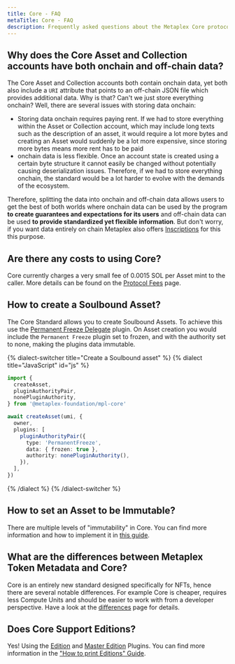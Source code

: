 ```yaml
---
title: Core - FAQ
metaTitle: Core - FAQ
description: Frequently asked questions about the Metaplex Core protocol.
---
```


## Why does the Core Asset and Collection accounts have both onchain and off-chain data?

The Core Asset and Collection accounts both contain onchain data, yet both also include a `URI` attribute that points to an off-chain JSON file which provides additional data. Why is that? Can't we just store everything onchain? Well, there are several issues with storing data onchain:

- Storing data onchain requires paying rent. If we had to store everything within the Asset or Collection account, which may include long texts such as the description of an asset, it would require a lot more bytes and creating an Asset would suddenly be a lot more expensive, since storing more bytes means more rent has to be paid
- onchain data is less flexible. Once an account state is created using a certain byte structure it cannot easily be changed without potentially causing deserialization issues. Therefore, if we had to store everything onchain, the standard would be a lot harder to evolve with the demands of the ecosystem.

Therefore, splitting the data into onchain and off-chain data allows users to get the best of both worlds where onchain data can be used by the program **to create guarantees and expectations for its users** and off-chain data can be used **to provide standardized yet flexible information**. But don't worry, if you want data entirely on chain Metaplex also offers [Inscriptions](/inscription) for this this purpose.

## Are there any costs to using Core?

Core currently charges a very small fee of 0.0015 SOL per Asset mint to the caller. More details can be found on the [Protocol Fees](/protocol-fees) page.

## How to create a Soulbound Asset?

The Core Standard allows you to create Soulbound Assets. To achieve this use the [Permanent Freeze Delegate](/core/plugins/permanent-freeze-delegate) plugin. On Asset creation you would include the `Permanent Freeze` plugin set to frozen, and with the authority set to none, making the plugins data immutable.

{% dialect-switcher title="Create a Soulbound asset" %}
{% dialect title="JavaScript" id="js" %}

```ts
import {
  createAsset,
  pluginAuthorityPair,
  nonePluginAuthority,
} from '@metaplex-foundation/mpl-core'

await createAsset(umi, {
  owner,
  plugins: [
    pluginAuthorityPair({
      type: 'PermanentFreeze',
      data: { frozen: true },
      authority: nonePluginAuthority(),
    }),
  ],
})
```

{% /dialect %}
{% /dialect-switcher %}

## How to set an Asset to be Immutable?

There are multiple levels of "immutability" in Core. You can find more information and how to implement it in [this guide](/core/guides/immutability).

## What are the differences between Metaplex Token Metadata and Core?

Core is an entirely new standard designed specifically for NFTs, hence there are several notable differences. For example Core is cheaper, requires less Compute Units and should be easier to work with from a developer perspective. Have a look at the [differences](/core/tm-differences) page for details.

## Does Core Support Editions?
Yes! Using the [Edition](/core/plugins/edition) and [Master Edition](/core/plugins/master-edition) Plugins. You can find more information in the ["How to print Editions" Guide](/core/guides/print-editions).